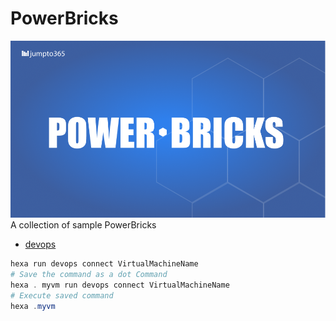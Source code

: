 # PowerBricks


![](./images/JUMPTO%20PowerBricks.png)
A collection of sample PowerBricks

-  [devops](src/devops)
```powershell
hexa run devops connect VirtualMachineName
# Save the command as a dot Command
hexa . myvm run devops connect VirtualMachineName
# Execute saved command
hexa .myvm
```
